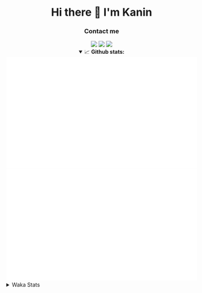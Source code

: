 <div align="center">
 <h1>Hi there 👋 I'm Kanin</h1>
 <h3>Contact me</h3>
 <a href="mailto:im@kanin.dev"><img src="https://img.shields.io/badge/gmail-%23D14836.svg?&style=for-the-badge&logo=gmail&logoColor=white"/></a>
 <a href="https://twitter.com/KaninDev"><img src="https://img.shields.io/badge/twitter-%231DA1F2.svg?&style=for-the-badge&logo=twitter&logoColor=white"/></a>
 <a href="https://www.linkedin.com/in/KaninDev"><img src="https://img.shields.io/badge/linkedin-%230077B5.svg?&style=for-the-badge&logo=linkedin&logoColor=white"/></a>
<details open>
  <summary>📈 <b>Github stats:</b></summary>
  <img src="https://github.com/Kanin/Kanin/blob/master/scripts/GitHubStats/generated/overview.svg"/>
  <img src="https://github.com/Kanin/Kanin/blob/master/scripts/GitHubStats/generated/languages.svg"/>
</details>
</div>

<details>
 <summary>Waka Stats</summary>

<!--START_SECTION:waka-->
![Profile Views](http://img.shields.io/badge/Profile%20Views-15-blue)

![Lines of code](https://img.shields.io/badge/From%20Hello%20World%20I%27ve%20Written-31893%20lines%20of%20code-blue)

**🐱 My Github Data** 

> 🏆 246 Contributions in the Year 2021
 > 
> 📦 36.5 kB Used in Github's Storage 
 > 
> 🚫 Not Opted to Hire
 > 
> 📜 11 Public Repositories 
 > 
> 🔑 5 Private Repositories  
 > 
**I'm an Early 🐤** 

```text
🌞 Morning    99 commits     ████░░░░░░░░░░░░░░░░░░░░░   17.9% 
🌆 Daytime    216 commits    █████████░░░░░░░░░░░░░░░░   39.06% 
🌃 Evening    121 commits    █████░░░░░░░░░░░░░░░░░░░░   21.88% 
🌙 Night      117 commits    █████░░░░░░░░░░░░░░░░░░░░   21.16%

```
📅 **I'm Most Productive on Monday** 

```text
Monday       110 commits    █████░░░░░░░░░░░░░░░░░░░░   19.89% 
Tuesday      86 commits     ████░░░░░░░░░░░░░░░░░░░░░   15.55% 
Wednesday    89 commits     ████░░░░░░░░░░░░░░░░░░░░░   16.09% 
Thursday     63 commits     ██░░░░░░░░░░░░░░░░░░░░░░░   11.39% 
Friday       50 commits     ██░░░░░░░░░░░░░░░░░░░░░░░   9.04% 
Saturday     54 commits     ██░░░░░░░░░░░░░░░░░░░░░░░   9.76% 
Sunday       101 commits    ████░░░░░░░░░░░░░░░░░░░░░   18.26%

```


📊 **This Week I Spent My Time On** 

```text
⌚︎ Time Zone: America/New_York

💬 Programming Languages: 
Python                   3 hrs 22 mins       ██████████████████░░░░░░░   73.46% 
SCSS                     30 mins             ██░░░░░░░░░░░░░░░░░░░░░░░   11.24% 
JSON                     10 mins             █░░░░░░░░░░░░░░░░░░░░░░░░   3.97% 
Git Config               8 mins              ░░░░░░░░░░░░░░░░░░░░░░░░░   3.23% 
Other                    8 mins              ░░░░░░░░░░░░░░░░░░░░░░░░░   3.05%

🔥 Editors: 
PyCharm                  3 hrs 47 mins       ████████████████████░░░░░   82.61% 
IntelliJ                 47 mins             ████░░░░░░░░░░░░░░░░░░░░░   17.39%

🐱‍💻 Projects: 
CGLS                     2 hrs 18 mins       ████████████░░░░░░░░░░░░░   50.22% 
Naila.py                 1 hr 29 mins        ████████░░░░░░░░░░░░░░░░░   32.37% 
Kanin                    30 mins             ██░░░░░░░░░░░░░░░░░░░░░░░   11.24% 
Discord-chat-replica     16 mins             █░░░░░░░░░░░░░░░░░░░░░░░░   6.15% 
Unknown Project          0 secs              ░░░░░░░░░░░░░░░░░░░░░░░░░   0.02%

💻 Operating System: 
Linux                    4 hrs 35 mins       █████████████████████████   100.0%

```

**I Mostly Code in Python** 

```text
Python                   21 repos            ███████████████████░░░░░░   77.78% 
JavaScript               3 repos             ██░░░░░░░░░░░░░░░░░░░░░░░   11.11% 
Kotlin                   1 repo              █░░░░░░░░░░░░░░░░░░░░░░░░   3.7% 
HTML                     1 repo              █░░░░░░░░░░░░░░░░░░░░░░░░   3.7% 
Java                     1 repo              █░░░░░░░░░░░░░░░░░░░░░░░░   3.7%

```


**Timeline**

![Chart not found](https://raw.githubusercontent.com/Kanin/Kanin/master/charts/bar_graph.png) 


 Last Updated on 13/07/2021
<!--END_SECTION:waka-->
</details>
